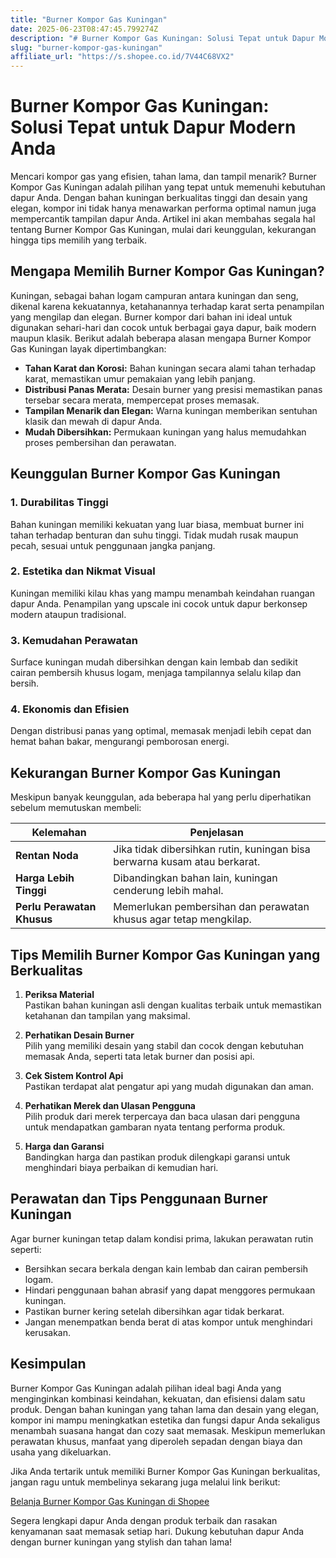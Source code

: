 ```yaml
---
title: "Burner Kompor Gas Kuningan"
date: 2025-06-23T08:47:45.799274Z
description: "# Burner Kompor Gas Kuningan: Solusi Tepat untuk Dapur Modern Anda..."
slug: "burner-kompor-gas-kuningan"
affiliate_url: "https://s.shopee.co.id/7V44C68VX2"
---
```

# Burner Kompor Gas Kuningan: Solusi Tepat untuk Dapur Modern Anda

Mencari kompor gas yang efisien, tahan lama, dan tampil menarik? Burner Kompor Gas Kuningan adalah pilihan yang tepat untuk memenuhi kebutuhan dapur Anda. Dengan bahan kuningan berkualitas tinggi dan desain yang elegan, kompor ini tidak hanya menawarkan performa optimal namun juga mempercantik tampilan dapur Anda. Artikel ini akan membahas segala hal tentang Burner Kompor Gas Kuningan, mulai dari keunggulan, kekurangan hingga tips memilih yang terbaik.

## Mengapa Memilih Burner Kompor Gas Kuningan?

Kuningan, sebagai bahan logam campuran antara kuningan dan seng, dikenal karena kekuatannya, ketahanannya terhadap karat serta penampilan yang mengilap dan elegan. Burner kompor dari bahan ini ideal untuk digunakan sehari-hari dan cocok untuk berbagai gaya dapur, baik modern maupun klasik. Berikut adalah beberapa alasan mengapa Burner Kompor Gas Kuningan layak dipertimbangkan:

- **Tahan Karat dan Korosi:** Bahan kuningan secara alami tahan terhadap karat, memastikan umur pemakaian yang lebih panjang.
- **Distribusi Panas Merata:** Desain burner yang presisi memastikan panas tersebar secara merata, mempercepat proses memasak.
- **Tampilan Menarik dan Elegan:** Warna kuningan memberikan sentuhan klasik dan mewah di dapur Anda.
- **Mudah Dibersihkan:** Permukaan kuningan yang halus memudahkan proses pembersihan dan perawatan.

## Keunggulan Burner Kompor Gas Kuningan

### 1. Durabilitas Tinggi

Bahan kuningan memiliki kekuatan yang luar biasa, membuat burner ini tahan terhadap benturan dan suhu tinggi. Tidak mudah rusak maupun pecah, sesuai untuk penggunaan jangka panjang.

### 2. Estetika dan Nikmat Visual

Kuningan memiliki kilau khas yang mampu menambah keindahan ruangan dapur Anda. Penampilan yang upscale ini cocok untuk dapur berkonsep modern ataupun tradisional.

### 3. Kemudahan Perawatan

Surface kuningan mudah dibersihkan dengan kain lembab dan sedikit cairan pembersih khusus logam, menjaga tampilannya selalu kilap dan bersih.

### 4. Ekonomis dan Efisien

Dengan distribusi panas yang optimal, memasak menjadi lebih cepat dan hemat bahan bakar, mengurangi pemborosan energi.

## Kekurangan Burner Kompor Gas Kuningan

Meskipun banyak keunggulan, ada beberapa hal yang perlu diperhatikan sebelum memutuskan membeli:

| **Kelemahan**                  | **Penjelasan**                                                   |
|------------------------------|------------------------------------------------------------------|
| **Rentan Noda**                | Jika tidak dibersihkan rutin, kuningan bisa berwarna kusam atau berkarat. |
| **Harga Lebih Tinggi**         | Dibandingkan bahan lain, kuningan cenderung lebih mahal.       |
| **Perlu Perawatan Khusus**      | Memerlukan pembersihan dan perawatan khusus agar tetap mengkilap. |

## Tips Memilih Burner Kompor Gas Kuningan yang Berkualitas

1. **Periksa Material**  
Pastikan bahan kuningan asli dengan kualitas terbaik untuk memastikan ketahanan dan tampilan yang maksimal.

2. **Perhatikan Desain Burner**  
Pilih yang memiliki desain yang stabil dan cocok dengan kebutuhan memasak Anda, seperti tata letak burner dan posisi api.

3. **Cek Sistem Kontrol Api**  
Pastikan terdapat alat pengatur api yang mudah digunakan dan aman.

4. **Perhatikan Merek dan Ulasan Pengguna**  
Pilih produk dari merek terpercaya dan baca ulasan dari pengguna untuk mendapatkan gambaran nyata tentang performa produk.

5. **Harga dan Garansi**  
Bandingkan harga dan pastikan produk dilengkapi garansi untuk menghindari biaya perbaikan di kemudian hari.

## Perawatan dan Tips Penggunaan Burner Kuningan

Agar burner kuningan tetap dalam kondisi prima, lakukan perawatan rutin seperti:

- Bersihkan secara berkala dengan kain lembab dan cairan pembersih logam.
- Hindari penggunaan bahan abrasif yang dapat menggores permukaan kuningan.
- Pastikan burner kering setelah dibersihkan agar tidak berkarat.
- Jangan menempatkan benda berat di atas kompor untuk menghindari kerusakan.

## Kesimpulan

Burner Kompor Gas Kuningan adalah pilihan ideal bagi Anda yang menginginkan kombinasi keindahan, kekuatan, dan efisiensi dalam satu produk. Dengan bahan kuningan yang tahan lama dan desain yang elegan, kompor ini mampu meningkatkan estetika dan fungsi dapur Anda sekaligus menambah suasana hangat dan cozy saat memasak. Meskipun memerlukan perawatan khusus, manfaat yang diperoleh sepadan dengan biaya dan usaha yang dikeluarkan.

Jika Anda tertarik untuk memiliki Burner Kompor Gas Kuningan berkualitas, jangan ragu untuk membelinya sekarang juga melalui link berikut:  

[Belanja Burner Kompor Gas Kuningan di Shopee](https://s.shopee.co.id/7V44C68VX2)

Segera lengkapi dapur Anda dengan produk terbaik dan rasakan kenyamanan saat memasak setiap hari. Dukung kebutuhan dapur Anda dengan burner kuningan yang stylish dan tahan lama!